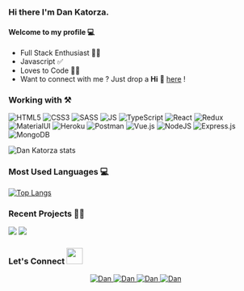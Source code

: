 ### Hi there I'm Dan Katorza.


#### Welcome to my profile 💻

* Full Stack Enthusiast  👨‍💻
* Javascript ✅
* Loves to Code 👨‍💻
* Want to connect with me ? Just drop a **Hi** 👋 [here](https://www.linkedin.com/in/dan-katorza) ! 

### Working with ⚒

![HTML5](https://img.shields.io/badge/HTML5-E34F26?style=for-the-badge&logo=html5&logoColor=white)
![CSS3](https://img.shields.io/badge/CSS3-1572B6?style=for-the-badge&logo=css3&logoColor=white)
![SASS](https://img.shields.io/badge/SASS-hotpink.svg?style=for-the-badge&logo=SASS&logoColor=white)
![JS](https://img.shields.io/badge/JavaScript-F7DF1E?style=for-the-badge&logo=javascript&logoColor=black)
![TypeScript](https://img.shields.io/badge/typescript-%23007ACC.svg?style=for-the-badge&logo=typescript&logoColor=white)
![React](https://img.shields.io/badge/react-%2320232a.svg?style=for-the-badge&logo=react&logoColor=%2361DAFB)
![Redux](https://img.shields.io/badge/redux-%23593d88.svg?style=for-the-badge&logo=redux&logoColor=white)
![MaterialUI](https://img.shields.io/badge/Material--UI-0081CB?style=for-the-badge&logo=material-ui&logoColor=white)
![Heroku](https://img.shields.io/badge/Heroku-430098?style=for-the-badge&logo=heroku&logoColor=white)
![Postman](https://img.shields.io/badge/Postman-FF6C37?style=for-the-badge&logo=Postman&logoColor=white)
![Vue.js](https://img.shields.io/badge/vuejs-%2335495e.svg?style=for-the-badge&logo=vuedotjs&logoColor=%234FC08D)
![NodeJS](https://img.shields.io/badge/node.js-6DA55F?style=for-the-badge&logo=node.js&logoColor=white)
![Express.js](https://img.shields.io/badge/express.js-%23404d59.svg?style=for-the-badge&logo=express&logoColor=%2361DAFB)
![MongoDB](https://img.shields.io/badge/MongoDB-%234ea94b.svg?style=for-the-badge&logo=mongodb&logoColor=white)


![Dan Katorza stats](https://github-readme-stats.vercel.app/api?username=dkatorza&show_icons=true&title_color=fff&icon_color=79ff97&text_color=9f9f9f&bg_color=151515)


### Most Used Languages 💻

[![Top Langs](https://github-readme-stats.vercel.app/api/top-langs/?username=dkatorza&layout=compact&theme=midnight-purple)](https://github.com/dkatorza)


### Recent Projects 👨‍💻

<img src="https://github-readme-stats.vercel.app/api/pin/?username=dkatorza&repo=jello&show_icons=true&theme=monokai">
<img src="https://github-readme-stats.vercel.app/api/pin/?username=dkatorza&repo=cryptocoin&show_icons=true&theme=monokai">

### Let's Connect <img src="https://raw.githubusercontent.com/ShahriarShafin/ShahriarShafin/main/Assets/handshake.gif" height="32px">

<div align="center">
 <a href="https://www.linkedin.com/in/dan-katorza/" target="_blank">
<img src=https://img.shields.io/badge/linkedin-%231E77B5.svg?&style=for-the-badge&logo=linkedin&logoColor=white alt=Dan Katorza linkedin style="margin-bottom: 5px;" />
</a>
  
 <a href="https://github.com/dkatorza" target="_blank">
<img src=https://img.shields.io/badge/GitHub-100000?style=for-the-badge&logo=github&logoColor=white alt=Dan Katorza GitHub style="margin-bottom: 5px;" />
</a>


<a href="mailto:dkatorza@gmail.com" target="_blank">
<img src=https://img.shields.io/badge/Gmail-D14836?style=for-the-badge&logo=gmail&logoColor=white" alt=Dan Katorza gmail style="margin-bottom: 5px;" />
</a>

                                                                                                                                                 
<a href="https://www.facebook.com/dan.katorza" target="_blank">
<img src=https://img.shields.io/badge/Facebook-1877F2?style=for-the-badge&logo=facebook&logoColor=white alt=Dan Katorza Facebook style="margin-bottom: 5px;" />
</a>  

</div>  


